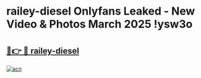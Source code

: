 # railey-diesel Onlyfans Leaked - New Video & Photos March 2025 !ysw3o

# <h2><a href="https://2kk6e5.iuczelnia.edu.pl?title=railey-diesel&ref=ysw3o">🔗👉 🔴 railey-diesel</a></h2>

[![acn](https://github.com/user-attachments/assets/0f9c940e-d8b0-45ae-aac7-cd30a18b3e1c)](https://2kk6e5.iuczelnia.edu.pl?title=railey-diesel&ref=ysw3o)

